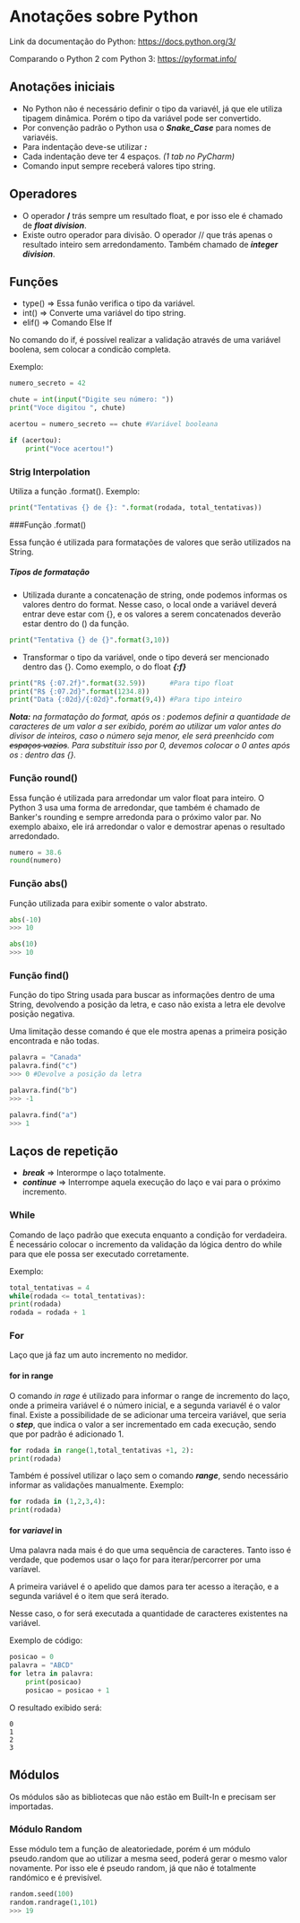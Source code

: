 # Anotações sobre Python 
 
 Link da documentação do Python: https://docs.python.org/3/ 
 
 Comparando o Python 2 com Python 3: https://pyformat.info/
 
## Anotações iniciais
 
 - No Python não é necessário definir o tipo da variavél, já que ele utiliza tipagem dinâmica. Porém o tipo da variável pode ser convertido. 
 - Por convenção padrão o Python usa o **_Snake_Case_** para nomes de variavéis.
 - Para indentação deve-se utilizar _**:**_
 - Cada indentação deve ter 4 espaços. _(1 tab no PyCharm)_
 - Comando input sempre receberá valores tipo string.
 
 ## Operadores
 
 - O operador **/** trás sempre um resultado float, e por isso ele é chamado de **_float division_**.
 - Existe outro operador para divisão. O operador // que trás apenas o resultado inteiro sem arredondamento. Também chamado de **_integer division_**.
 
## Funções
 
 - type() => Essa funão verifica o tipo da variável.
 - int() => Converte uma variável do tipo string.
 - elif() => Comando Else If
 
No comando do if, é possível realizar a validação através de uma variável boolena, sem colocar a condicão completa.

Exemplo: 

```python
numero_secreto = 42

chute = int(input("Digite seu número: "))
print("Voce digitou ", chute)

acertou = numero_secreto == chute #Variável booleana

if (acertou):
    print("Voce acertou!")
```

### Strig Interpolation

Utiliza a função .format(). Exemplo:
```python
print("Tentativas {} de {}: ".format(rodada, total_tentativas))
```

###Função .format()

Essa função é utilizada para formatações de valores que serão utilizados na String. 

##### Tipos de formatação
- Utilizada durante a concatenação de string, onde podemos informas os valores dentro do format. Nesse caso, o local onde a variável deverá entrar deve estar com {}, e os valores a serem concatenados deverão estar dentro do () da função.

```Python
print("Tentativa {} de {}".format(3,10))
```

- Transformar o tipo da variável, onde o tipo deverá ser mencionado dentro das {}. Como exemplo, o do float **_{:f}_**

```python
print("R$ {:07.2f}".format(32.59))      #Para tipo float
print("R$ {:07.2d}".format(1234.8))  
print("Data {:02d}/{:02d}".format(9,4)) #Para tipo inteiro
```
_**Nota:** na formatação do format, após os : podemos definir a quantidade de caracteres de um valor a ser exibido, porém ao utilizar um valor antes do divisor de inteiros, caso o número seja menor, ele será preenhcido com ~~espaços vazios~~. Para substituir isso por 0, devemos colocar o 0 antes após os : dentro das {}._

### Função round()
Essa função é utilizada para arredondar um valor float para inteiro. O Python 3 usa uma forma de arredondar, que também é chamado de Banker's rounding e sempre arredonda para o próximo valor par.
No exemplo abaixo, ele irá arredondar o valor e demostrar apenas o resultado arredondado.
```python
numero = 38.6
round(numero)
```
### Função abs()

Função utilizada para exibir somente o valor abstrato.

```python
abs(-10)
>>> 10

abs(10)
>>> 10
```

### Função find()

Função do tipo String usada para buscar as informações dentro de uma String, devolvendo a posição da letra, e caso não exista a letra ele devolve posição negativa.

Uma limitação desse comando é que ele mostra apenas a primeira posição encontrada e não todas.
```python
palavra = "Canada"
palavra.find("c")
>>> 0 #Devolve a posição da letra

palavra.find("b")
>>> -1

palavra.find("a")
>>> 1
```

## Laços de repetição

- **_break_** => Interormpe o laço totalmente.
- **_continue_** => Interrompe aquela execução do laço e vai para o próximo incremento.

### While

Comando de laço padrão que executa enquanto a condição for verdadeira.
É necessário colocar o incremento da validação da lógica dentro do while para que ele possa ser executado corretamente.

Exemplo:

```python
total_tentativas = 4
while(rodada <= total_tentativas):
print(rodada)
rodada = rodada + 1
 ```
### For

Laço que já faz um auto incremento no medidor.

#### for in range

O comando _in rage_ é utilizado para informar o range de incremento do laço, onde a primeira variável é o número inicial, e  a segunda variavél é o valor final. 
Existe a possibilidade de se adicionar uma terceira variável, que seria o **_step_**, que indica o valor a ser incrementado em cada execução, sendo que por padrão é adicionado 1.

```python
for rodada in range(1,total_tentativas +1, 2):
print(rodada)
 ```
Também é possível utilizar o laço sem o comando **_range_**, sendo necessário informar as validações manualmente.
Exemplo:

```python
for rodada in (1,2,3,4):
print(rodada)
```

#### for _variavel_ in 

Uma palavra nada mais é do que uma sequência de caracteres. Tanto isso é verdade, que podemos usar o laço for para iterar/percorrer por uma varíavel.

A primeira variável é o apelido que damos para ter acesso a iteração, e a segunda variável é o item que será iterado.

Nesse caso, o for será executada a quantidade de caracteres existentes na variável.

Exemplo de código:

```python
posicao = 0
palavra = "ABCD"
for letra in palavra:
    print(posicao)
    posicao = posicao + 1  
```
O resultado exibido será:
```
0
1
2
3
```


## Módulos

Os módulos são as bibliotecas que não estão em Built-In e precisam ser importadas.

### Módulo Random

Esse módulo tem a função de aleatoriedade, porém é um módulo pseudo.random que ao utilizar a mesma seed, poderá gerar o mesmo valor novamente. Por isso ele é pseudo random, já que não é totalmente randómico e é previsível.
```python
random.seed(100)
random.randrage(1,101)
>>> 19
``` 
